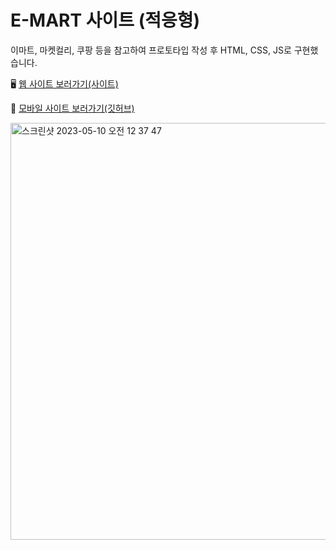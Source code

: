 # E-MART 사이트 (적응형)

이마트, 마켓컬리, 쿠팡 등을 참고하여 프로토타입 작성 후 HTML, CSS, JS로 구현했습니다.

🖥️ [웹 사이트 보러가기(사이트)](https://songyunjeong.github.io/emart_site)

📱 [모바일 사이트 보러가기(깃허브)](https://github.com/songyunjeong/emart_mobile_site)

<img width="667" alt="스크린샷 2023-05-10 오전 12 37 47" src="https://github.com/songyunjeong/emart_site/assets/117874502/ed543da7-d00e-482d-b82c-a9a254a9ce1c">
